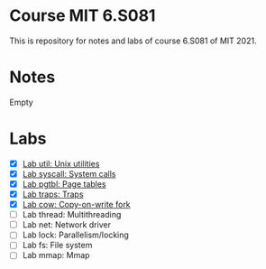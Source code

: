# Course MIT 6.S081

This is repository for notes and labs of course 6.S081 of MIT 2021.

# Notes

Empty

# Labs

- [x] [Lab util: Unix utilities](https://github.com/QRWells/Course-6.S081-2021/tree/util)
- [x] [Lab syscall: System calls](https://github.com/QRWells/Course-6.S081-2021/tree/syscall)
- [x] [Lab pgtbl: Page tables](https://github.com/QRWells/Course-6.S081-2021/tree/pgtbl)
- [x] [Lab traps: Traps](https://github.com/QRWells/Course-6.S081-2021/tree/traps)
- [x] [Lab cow: Copy-on-write fork](https://github.com/QRWells/Course-6.S081-2021/tree/cow)
- [ ] Lab thread: Multithreading
- [ ] Lab net: Network driver
- [ ] Lab lock: Parallelism/locking
- [ ] Lab fs: File system
- [ ] Lab mmap: Mmap
